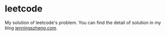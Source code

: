 # leetcode
My solution of leetcode's problem.
You can find the detail of solution in my blog [jenningszheng.com](https://jenningszheng.com).
